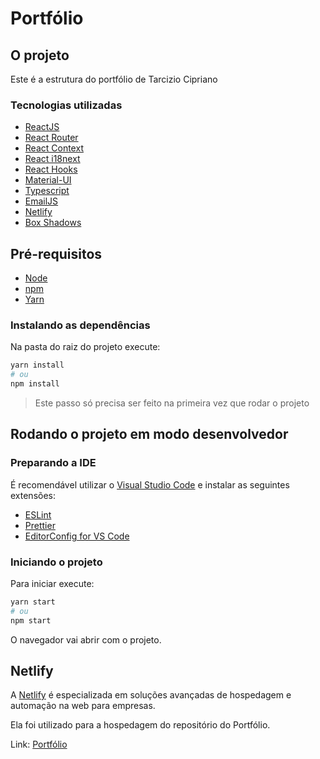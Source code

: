 # Portfólio

## O projeto

Este é a estrutura do portfólio de Tarcizio Cipriano

### Tecnologias utilizadas

- [ReactJS](https://reactjs.org/)
- [React Router](https://reactrouter.com/en/main)
- [React Context](https://react.dev/reference/react#context-hooks)
- [React i18next](https://react.i18next.com/)
- [React Hooks](https://react.dev/learn#using-hooks)
- [Material-UI](https://mui.com/)
- [Typescript](https://www.typescriptlang.org/)
- [EmailJS](https://www.emailjs.com/)
- [Netlify](https://www.netlify.com/)
- [Box Shadows](https://getcssscan.com/css-box-shadow-examples)

## Pré-requisitos

- [Node](https://nodejs.org/)
- [npm](https://www.npmjs.com/)
- [Yarn](https://yarnpkg.com/)

### Instalando as dependências

Na pasta do raiz do projeto execute:

```bash
yarn install
# ou
npm install
```

> Este passo só precisa ser feito na primeira vez que rodar o projeto

## Rodando o projeto em modo desenvolvedor

### Preparando a IDE

É recomendável utilizar o [Visual Studio Code](https://code.visualstudio.com/) e instalar as seguintes extensões:

- [ESLint](https://marketplace.visualstudio.com/items?itemName=dbaeumer.vscode-eslint)
- [Prettier](https://marketplace.visualstudio.com/items?itemName=esbenp.prettier-vscode)
- [EditorConfig for VS Code](https://marketplace.visualstudio.com/items?itemName=EditorConfig.EditorConfig)

### Iniciando o projeto

Para iniciar execute:

```bash
yarn start
# ou
npm start
```

O navegador vai abrir com o projeto.

## Netlify

A [Netlify](https://www.netlify.com/) é especializada em soluções avançadas de hospedagem e automação na web para empresas.

Ela foi utilizado para a hospedagem do repositório do Portfólio.

Link: [Portfólio](https://main--fluffy-kitsune-22aca3.netlify.app/)
